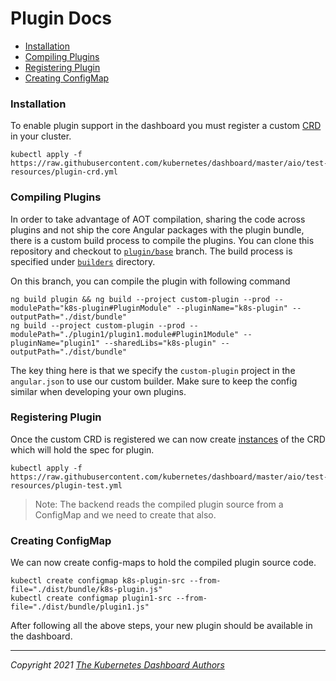 # Plugin Docs

* [Installation](#installation)
* [Compiling Plugins](#compiling-plugins)
* [Registering Plugin](#registering-plugin)
* [Creating ConfigMap](#creating-configmap)

### Installation

To enable plugin support in the dashboard you must register a custom [CRD](../../aio/test-resources/plugin-crd.yml) in your cluster.

```shell
kubectl apply -f https://raw.githubusercontent.com/kubernetes/dashboard/master/aio/test-resources/plugin-crd.yml
```

### Compiling Plugins

In order to take advantage of AOT compilation, sharing the code across plugins and not ship the core Angular packages with the plugin bundle, there is a custom build process to compile the plugins.
You can clone this repository and checkout to [`plugin/base`](https://github.com/shantanubansal/dashboard/tree/plugin/base) branch. The build process is specified under [`builders`](https://github.com/shantanubansal/dashboard/tree/plugin/base/builders) directory.

On this branch, you can compile the plugin with following command

```shell
ng build plugin && ng build --project custom-plugin --prod --modulePath="k8s-plugin#PluginModule" --pluginName="k8s-plugin" --outputPath="./dist/bundle"
ng build --project custom-plugin --prod --modulePath="./plugin1/plugin1.module#Plugin1Module" --pluginName="plugin1" --sharedLibs="k8s-plugin" --outputPath="./dist/bundle"
```

The key thing here is that we specify the `custom-plugin` project in the `angular.json` to use our custom builder. Make sure to keep the config similar when developing your own plugins.

### Registering Plugin

Once the custom CRD is registered we can now create [instances](../../aio/test-resources/plugin-test.yml) of the CRD which will hold the spec for plugin.

```shell
kubectl apply -f https://raw.githubusercontent.com/kubernetes/dashboard/master/aio/test-resources/plugin-test.yml
```

> Note: The backend reads the compiled plugin source from a ConfigMap and we need to create that also.

### Creating ConfigMap

We can now create config-maps to hold the compiled plugin source code.

```shell
kubectl create configmap k8s-plugin-src --from-file="./dist/bundle/k8s-plugin.js"
kubectl create configmap plugin1-src --from-file="./dist/bundle/plugin1.js"
```

After following all the above steps, your new plugin should be available in the dashboard.

----
_Copyright 2021 [The Kubernetes Dashboard Authors](https://github.com/shantanubansal/dashboard/graphs/contributors)_
